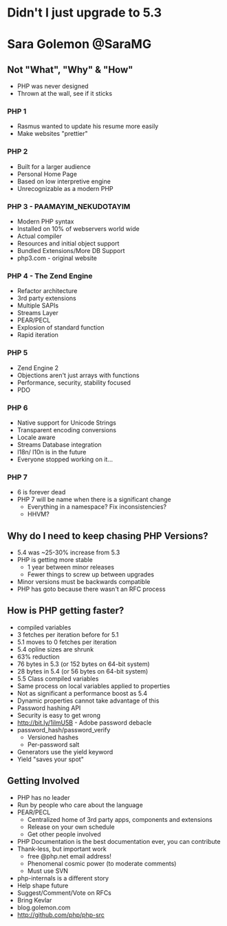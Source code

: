 # Didn't I just upgrade to 5.3
# Sara Golemon @SaraMG

## Not "What", "Why" & "How"
* PHP was never designed
* Thrown at the wall, see if it sticks

### PHP 1
* Rasmus wanted to update his resume more easily
* Make websites "prettier"

### PHP 2
* Built for a larger audience
* Personal Home Page
* Based on low interpretive engine
* Unrecognizable as a modern PHP

### PHP 3 - PAAMAYIM_NEKUDOTAYIM
* Modern PHP syntax
* Installed on 10% of webservers world wide
* Actual compiler
* Resources and initial object support
* Bundled Extensions/More DB Support
* php3.com - original website

### PHP 4 - The Zend Engine
* Refactor architecture
* 3rd party extensions
* Multiple SAPIs
* Streams Layer
* PEAR/PECL
* Explosion of standard function
* Rapid iteration

### PHP 5
* Zend Engine 2
* Objections aren't just arrays with functions
* Performance, security, stability focused
* PDO

### PHP 6
* Native support for Unicode Strings
* Transparent encoding conversions
* Locale aware
* Streams Database integration
* l18n/ l10n is in the future
* Everyone stopped working on it...

### PHP 7
* 6 is forever dead
* PHP 7 will be name when there is a significant change
	* Everything in a namespace? Fix inconsistencies?
	* HHVM?

## Why do I need to keep chasing PHP Versions?
* 5.4 was ~25-30% increase from 5.3
* PHP is getting more stable
	* 1 year between minor releases
	* Fewer things to screw up between upgrades
* Minor versions must be backwards compatible
* PHP has goto because there wasn't an RFC process

## How is PHP getting faster?
* compiled variables
* 3 fetches per iteration before for 5.1
* 5.1 moves to 0 fetches per iteration
* 5.4 opline sizes are shrunk
* 63% reduction
* 76 bytes in 5.3 (or 152 bytes on 64-bit system)
* 28 bytes in 5.4 (or 56 bytes on 64-bit system)
* 5.5 Class compiled variables
* Same process on local variables applied to properties
* Not as significant a performance boost as 5.4
* Dynamic properties cannot take advantage of this
* Password hashing API
* Security is easy to get wrong
* http://bit.ly/1ilmU5B - Adobe password debacle
* password_hash/password_verify
	* Versioned hashes
	* Per-password salt
* Generators use the yield keyword
* Yield "saves your spot"

## Getting Involved
* PHP has no leader
* Run by people who care about the language
* PEAR/PECL
	* Centralized home of 3rd party apps, components and extensions
	* Release on your own schedule
	* Get other people involved
* PHP Documentation is the best documentation ever, you can contribute
* Thank-less, but important work
	* free @php.net email address!
	* Phenomenal cosmic power (to moderate comments)
	* Must use SVN 
* php-internals is a different story
* Help shape future
* Suggest/Comment/Vote on RFCs
* Bring Kevlar
* blog.golemon.com
* http://github.com/php/php-src
